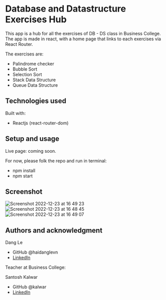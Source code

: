 # Database and Datastructure Exercises Hub

This app is a hub for all the exercises of DB - DS class in Business College. The app is made in react, with a home page that links to each exercises via React Router.

The exercises are: 
- Palindrome checker
- Bubble Sort
- Selection Sort
- Stack Data Structure 
- Queue Data Structure

## Technologies used

Built with: 

- Reactjs (react-router-dom)

## Setup and usage

Live page: coming soon.

For now, please folk the repo and run in terminal:
- npm install
- npm start

## Screenshot
![Screenshot 2022-12-23 at 16 49 23](https://user-images.githubusercontent.com/24937536/209354952-d1eb25fa-624e-41bc-a101-ed416c19f7f7.png)
![Screenshot 2022-12-23 at 16 48 45](https://user-images.githubusercontent.com/24937536/209354855-3665553d-6e5b-450d-8119-d97ce5638d50.png)
![Screenshot 2022-12-23 at 16 49 07](https://user-images.githubusercontent.com/24937536/209354899-426ca566-5f8b-448b-b7cf-32990d8831b4.png)

## Authors and acknowledgment
Dang Le
- GitHub @haidanglevn
- [LinkedIn](https://www.linkedin.com/in/dang-le-hai/)

Teacher at Business College: 

Santosh Kalwar
- GitHub @kalwar
- [LinkedIn](https://www.linkedin.com/in/santoshkalwar/)
